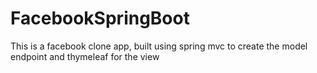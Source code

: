 # FacebookSpringBoot
This is a facebook clone app, built using spring mvc to create the model endpoint and thymeleaf for the view
